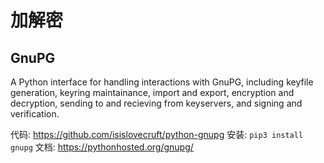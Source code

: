 # 加解密

## GnuPG

A Python interface for handling interactions with GnuPG, including keyfile generation, keyring maintainance, import and export, encryption and decryption, sending to and recieving from keyservers, and signing and verification.

代码: <https://github.com/isislovecruft/python-gnupg>
安装: `pip3 install gnupg`
文档: <https://pythonhosted.org/gnupg/>
